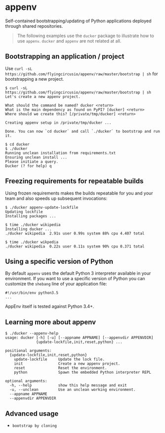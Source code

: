 # appenv

Self-contained bootstrapping/updating of Python applications deployed through shared repositories.

> The following examples use the `ducker` package to illustrate how to use
>`appenv`. `ducker` and `appenv` are not related at all.

## Bootstrapping an application / project

Use `curl -sL https://github.com/flyingcircusio/appenv/raw/master/bootstrap | sh` for bootstrapping a new project.

```
$ curl -sL https://github.com/flyingcircusio/appenv/raw/master/bootstrap | sh
Let's create a new appenv project.

What should the command be named? ducker <return>
What is the main dependency as found on PyPI? [ducker] <return>
Where should we create this? [/private/tmp/ducker] <return>

Creating appenv setup in /private/tmp/ducker ...

Done. You can now `cd ducker` and call `./ducker` to bootstrap and run it.

$ cd ducker
$ ./ducker
Running unclean installation from requirements.txt
Ensuring unclean install ...
Please initiate a query.
Ducker (? for help) q
```

## Freezing requirements for repeatable builds

Using frozen requirements makes the builds repeatable for you and your team
and also speeds up subsequent invocations:

```
$ ./ducker appenv-update-lockfile
Updating lockfile
Installing packages ...

$ time ./ducker wikipedia
Installing ducker ...
./ducker wikipedia  2.91s user 0.99s system 88% cpu 4.407 total

$ time ./ducker wikpedia
./ducker wikipedia  0.22s user 0.11s system 90% cpu 0.371 total

```

## Using a specific version of Python

By default `appenv` uses the default Python 3 interpreter available in your
environment. If you want to use a specific version of Python you can 
customize the `shebang` line of your application file:

```
#!/usr/bin/env python3.5
...
```

AppEnv itself is tested against Python 3.4+.

## Learning more about appenv

```
$ ./ducker --appenv-help
usage: ducker [-h] [-u] [--appname APPNAME] [--appenvdir APPENVDIR]
              {update-lockfile,init,reset,python} ...

positional arguments:
  {update-lockfile,init,reset,python}
    update-lockfile     Update the lock file.
    init                Create a new appenv project.
    reset               Reset the environment.
    python              Spawn the embedded Python interpreter REPL

optional arguments:
  -h, --help            show this help message and exit
  -u, --unclean         Use an unclean working environment.
  --appname APPNAME
  --appenvdir APPENVDIR
```


## Advanced usage

* ``bootstrap by cloning``
